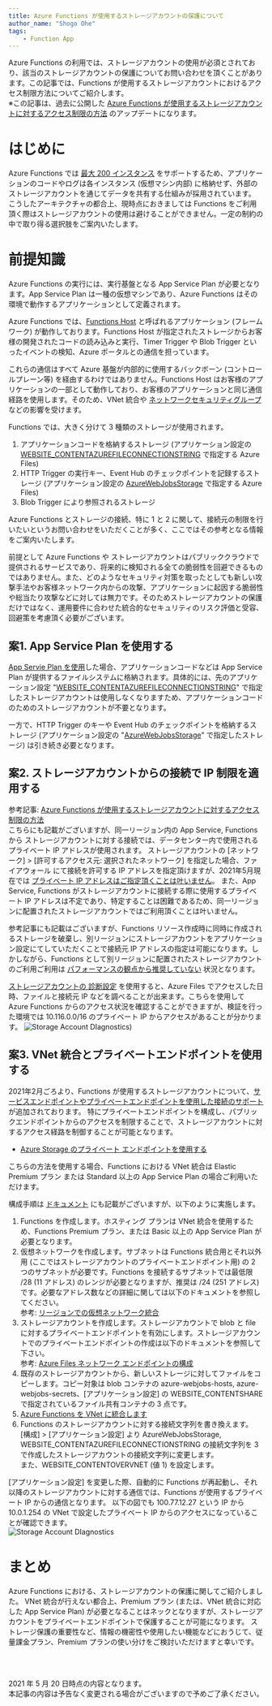 ```yaml
---
title: Azure Functions が使用するストレージアカウントの保護について
author_name: "Shogo Ohe"
tags:
    - Function App
---
```

Azure Functions の利用では、ストレージアカウントの使用が必須とされており、該当のストレージアカウントの保護についてお問い合わせを頂くことがあります。この記事では、Functions が使用するストレージアカウントにおけるアクセス制限方法についてご紹介します。<br />
※この記事は、過去に公開した [Azure Functions が使用するストレージアカウントに対するアクセス制限の方法]({{site.baseurl}}/2020/07/29/how-to-restrict-access-to-storage-used-by-azure-functions.html) のアップデートになります。

# はじめに
Azure Functions では [最大 200 インスタンス](https://docs.microsoft.com/ja-jp/azure/azure-functions/functions-scale#scale) をサポートするため、アプリケーションのコードやログは各インスタンス (仮想マシン内部) に格納せず、外部のストレージアカウントを通じてデータを共有する仕組みが採用されています。
こうしたアーキテクチャの都合上、現時点におきましては Functions をご利用頂く際はストレージアカウントの使用は避けることができません。一定の制約の中で取り得る選択肢をご案内いたします。


# 前提知識
Azure Functions の実行には、実行基盤となる App Service Plan が必要となります。App Service Plan は一種の仮想マシンであり、Azure Functions はその環境で動作するアプリケーションとして定義されます。

Azure Functions では、[Functions Host](https://github.com/Azure/azure-functions-host) と呼ばれるアプリケーション (フレームワーク) が動作しております。Functions Host が指定されたストレージからお客様の開発されたコードの読み込みと実行、Timer Trigger や Blob Trigger といったイベントの検知、Azure ポータルとの通信を担っています。

これらの通信はすべて Azure 基盤が内部的に使用するバックボーン (コントロールプレーン等) を経由するわけではありません。Functions Host はお客様のアプリケーションの一部として動作しており、お客様のアプリケーションと同じ通信経路を使用します。そのため、VNet 統合や [ネットワークセキュリティグループ](https://docs.microsoft.com/ja-jp/azure/virtual-network/network-security-groups-overview) などの影響を受けます。


Functions では、大きく分けて 3 種類のストレージが使用されます。
 1. アプリケーションコードを格納するストレージ (アプリケーション設定の [WEBSITE_CONTENTAZUREFILECONNECTIONSTRING](https://docs.microsoft.com/ja-jp/azure/azure-functions/functions-app-settings#website_contentazurefileconnectionstring) で指定する Azure Files)
 2. HTTP Trigger の実行キー、Event Hub のチェックポイントを記録するストレージ (アプリケーション設定の [AzureWebJobsStorage](https://docs.microsoft.com/ja-jp/azure/azure-functions/functions-app-settings#azurewebjobsstorage) で指定する Azure Files)
 3. Blob Trigger により参照されるストレージ

Azure Functions とストレージの接続、特に 1 と 2 に関して、接続元の制限を行いたいというお問い合わせをいただくことが多く、ここではその参考となる情報をご案内いたします。

前提として Azure Functions や ストレージアカウントはパブリッククラウドで提供されるサービスであり、将来的に検知される全ての脆弱性を回避できるものではありません。また、どのようなセキュリティ対策を取ったとしても新しい攻撃手法やお客様ネットワーク内からの攻撃、アプリケーションに起因する脆弱性や総当たり攻撃などに対しては無力です。そのためストレージアカウントの保護だけではなく、運用要件に合わせた統合的なセキュリティのリスク評価と受容、回避策を考慮頂く必要がございます。


## 案1. App Service Plan を使用する
[App Servie Plan を使用](https://docs.microsoft.com/ja-jp/azure/azure-functions/dedicated-plan)した場合、アプリケーションコードなどは App Service Plan が提供するファイルシステムに格納されます。具体的には、先のアプリケーション設定 "[WEBSITE_CONTENTAZUREFILECONNECTIONSTRING](https://docs.microsoft.com/ja-jp/azure/azure-functions/functions-app-settings#website_contentazurefileconnectionstring)" で指定したストレージアカウントは使用しなくなりますため、アプリケーションコードのためのストレージアカウントが不要となります。

一方で、HTTP Trigger のキーや Event Hub のチェックポイントを格納するストレージ (アプリケーション設定の "[AzureWebJobsStorage](https://docs.microsoft.com/ja-jp/azure/azure-functions/functions-app-settings#azurewebjobsstorage)" で指定したストレージ) は引き続き必要となります。


## 案2. ストレージアカウントからの接続で IP 制限を適用する
参考記事: [Azure Functions が使用するストレージアカウントに対するアクセス制限の方法](https://jpazpaas.github.io/blog/2020/07/29/how-to-restrict-access-to-storage-used-by-azure-functions.html) <br />
こちらにも記載がございますが、同一リージョン内の App Service, Functions から ストレージアカウントに対する接続では、データセンター内で使用されるプライベート IP アドレスが使用されます。
ストレージアカウントの [ネットワーク] > [許可するアクセス元: 選択されたネットワーク] を指定した場合、ファイアウォール にて接続を許可する IP アドレスを指定頂けますが、2021年5月現在では [プライベート IP アドレスはご指定頂くことは叶いません](https://docs.microsoft.com/ja-jp/azure/storage/common/storage-network-security?tabs=azure-portal#grant-access-from-an-internet-ip-range)。
また、App Service, Functions がストレージアカウントに接続する際に使用するプライベート IP アドレスは不定であり、特定することは困難であるため、同一リージョンに配置されたストレージアカウントではご利用頂くことは叶いません。

参考記事にも記載はございますが、Functions リソース作成時に同時に作成されるストレージを破棄し、別リージョンにストレージアカウントをアプリケーション設定にてしていただくことで接続元 IP アドレスの指定は可能になります。しかしながら、Functions として別リージョンに配置されたストレージアカウントのご利用ご利用は [パフォーマンスの観点から推奨していない](https://docs.microsoft.com/ja-jp/azure/azure-functions/storage-considerations#storage-account-location) 状況となります。


[ストレージアカウントの 診断設定](https://docs.microsoft.com/ja-jp/azure/storage/files/storage-files-monitoring?tabs=azure-portal) を使用すると、Azure Files でアクセスした日時、ファイルと接続元 IP などを調べることが出来ます。こちらを使用して Azure Functions からのアクセス状況を確認することができますが、検証を行った環境では 10.116.0.0/16 のプライベート IP からアクセスがあることが分かります。
![Storage Account DIagnostics]({{site.baseurl}}/media/2022/05/2022-05-20-functions-storage1.jpg))


## 案3. VNet 統合とプライベートエンドポイントを使用する
2021年2月ごろより、Functions が使用するストレージアカウントについて、[サービスエンドポイントやプライベートエンドポイントを使用した接続のサポート](https://docs.microsoft.com/ja-jp/azure/azure-functions/configure-networking-how-to#restrict-your-storage-account-to-a-virtual-network) が追加されております。
特にプライベートエンドポイントを構成し、パブリックエンドポイントからのアクセスを制限することで、ストレージアカウントに対するアクセス経路を制御することが可能となります。
- [Azure Storage のプライベート エンドポイントを使用する](https://docs.microsoft.com/ja-jp/azure/storage/common/storage-private-endpoints)

こちらの方法を使用する場合、Functions における VNet 統合は Elastic Premium プラン または Standard 以上の App Service Plan の場合ご利用いただけます。

構成手順は [ドキュメント](https://docs.microsoft.com/ja-jp/azure/azure-functions/configure-networking-how-to#restrict-your-storage-account-to-a-virtual-network) にも記載がございますが、以下のように実施します。

1. Functions を作成します。ホスティング プランは VNet 統合を使用するため、Functions Premium プラン、または Basic 以上の App Service Plan が必要となります。
2. 仮想ネットワークを作成します。サブネットは Functions 統合用とそれ以外用 (ここではストレージアカウントのプライベートエンドポイント用) の 2 つのサブネットが必要です。Functions を接続するサブネットでは最低限 /28 (11 アドレス) のレンジが必要となりますが、推奨は /24 (251 アドレス) です。必要なアドレス数などの詳細に関しては以下のドキュメントを参照してください。<br/>
  参考: [リージョンでの仮想ネットワーク統合](https://docs.microsoft.com/ja-jp/azure/azure-functions/functions-networking-options#regional-virtual-network-integration)
3. ストレージアカウントを作成します。ストレージアカウントで blob と file に対するプライベートエンドポイントを有効にします。ストレージアカウントでのプライベートエンドポイントの作成は以下のドキュメントを参照して下さい。<br />
  参考: [Azure Files ネットワーク エンドポイントの構成](https://docs.microsoft.com/ja-jp/azure/storage/files/storage-files-networking-endpoints?tabs=azure-portal)
4. 既存のストレージアカウントから、新しいストレージに対してファイルをコピーします。コピー対象は blob コンテナの azure-webjobs-hosts, azure-webjobs-secrets、[アプリケーション設定] の WEBSITE_CONTENTSHARE で指定されているファイル共有コンテナの 3 点です。
5. [Azure Functions を VNet に統合します](https://docs.microsoft.com/ja-jp/azure/azure-functions/functions-networking-options#enable-virtual-network-integration) <br />
6. Functions のストレージアカウントに対する接続文字列を書き換えます。<br/>
 [構成] > [アプリケーション設定] より AzureWebJobsStorage, WEBSITE_CONTENTAZUREFILECONNECTIONSTRING の接続文字列を 3 で作成したストレージアカウントの接続文字列に変更します。<br />
 また、WEBSITE_CONTENTOVERVNET (値 1) を設定します。

[アプリケーション設定] を変更した際、自動的に Functions が再起動し、それ以降のストレージアカウントに対する通信では、Functions が使用するプライベート IP からの通信となります。
以下の図でも 100.77.12.27 という IP から 10.0.1.254 の VNet で設定したプライベート IP からのアクセスになっていることが確認できます。<br />
![Storage Account DIagnostics]({{site.baseurl}}/media/2022/05/2022-05-20-functions-storage2.jpg)

# まとめ
Azure Functions における、ストレージアカウントの保護に関してご紹介しました。
VNet 統合が行えない都合上、Premium プラン (または、VNet 統合に対応した App Service Plan) が必要となることはネックとなりますが、ストレージアカウントをプライベートエンドポイントで保護することが可能になります。
ストレージ保護の重要性など、情報の機密性や使用したい機能などにおうじて、従量課金プラン、Premium プランの使い分けをご検討いただけますと幸いです。

<br>
<br>

2021 年 5 月 20 日時点の内容となります。<br>
本記事の内容は予告なく変更される場合がございますので予めご了承ください。

<br>
<br>